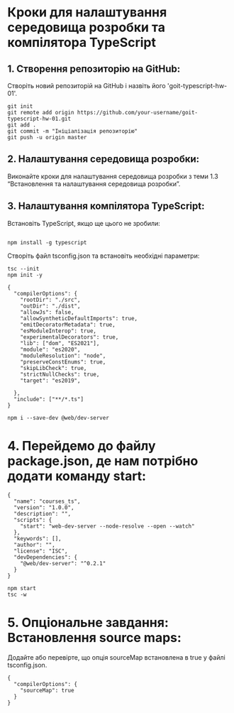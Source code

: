# Кроки для налаштування середовища розробки та компілятора TypeScript

## 1. Створення репозиторію на GitHub:

Створіть новий репозиторій на GitHub і назвіть його 'goit-typescript-hw-01'.

```
git init
git remote add origin https://github.com/your-username/goit-typescript-hw-01.git
git add .
git commit -m "Ініціалізація репозиторію"
git push -u origin master
```

## 2. Налаштування середовища розробки:
Виконайте кроки для налаштування середовища розробки з теми 1.3 “Встановлення та налаштування середовища розробки”.

## 3. Налаштування компілятора TypeScript:
Встановіть TypeScript, якщо ще цього не зробили:

```

npm install -g typescript

```


Створіть файл tsconfig.json та встановіть необхідні параметри:

```
tsc --init
npm init -y

{
  "compilerOptions": {
    "rootDir": "./src",
    "outDir": "./dist",
    "allowJs": false,
    "allowSyntheticDefaultImports": true,
    "emitDecoratorMetadata": true,
    "esModuleInterop": true,
    "experimentalDecorators": true,
    "lib": ["dom", "ES2021"],
    "module": "es2020",
    "moduleResolution": "node",
    "preserveConstEnums": true,
    "skipLibCheck": true,
    "strictNullChecks": true,
    "target": "es2019",

  },
  "include": ["**/*.ts"]
}
```
```
npm i --save-dev @web/dev-server
```

# 4. Перейдемо до файлу package.json, де нам потрібно додати команду start:
```
{
  "name": "courses_ts",
  "version": "1.0.0",
  "description": "",
  "scripts": {
    "start": "web-dev-server --node-resolve --open --watch"
  },
  "keywords": [],
  "author": "",
  "license": "ISC",
  "devDependencies": {
    "@web/dev-server": "^0.2.1"
  }
}

npm start
tsc -w
```
# 5. Опціональне завдання: Встановлення source maps:
Додайте або перевірте, що опція sourceMap встановлена в true у файлі tsconfig.json.

```
{
  "compilerOptions": {
    "sourceMap": true
  }
}
```

